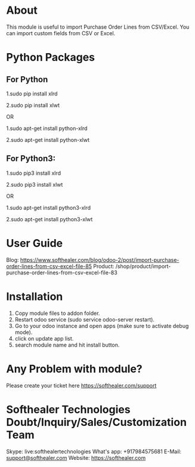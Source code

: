 About
============
This module is useful to import Purchase Order Lines from CSV/Excel. You can import custom fields from CSV or Excel.



Python Packages
===============

For Python
-----------------------------------
1.sudo pip install xlrd

2.sudo pip install xlwt

OR

1.sudo apt-get install python-xlrd

2.sudo apt-get install python-xlwt

For Python3:
-------------------------------------
1.sudo pip3 install xlrd

2.sudo pip3 install xlwt

OR

1.sudo apt-get install python3-xlrd

2.sudo apt-get install python3-xlwt



User Guide
============
Blog: https://www.softhealer.com/blog/odoo-2/post/import-purchase-order-lines-from-csv-excel-file-85
Product: /shop/product/import-purchase-order-lines-from-csv-excel-file-83

Installation
============
1) Copy module files to addon folder.
2) Restart odoo service (sudo service odoo-server restart).
3) Go to your odoo instance and open apps (make sure to activate debug mode).
4) click on update app list.
5) search module name and hit install button.

Any Problem with module?
=====================================
Please create your ticket here https://softhealer.com/support

Softhealer Technologies Doubt/Inquiry/Sales/Customization Team
=====================================
Skype: live:softhealertechnologies
What's app: +917984575681
E-Mail: support@softhealer.com
Website: https://softhealer.com
